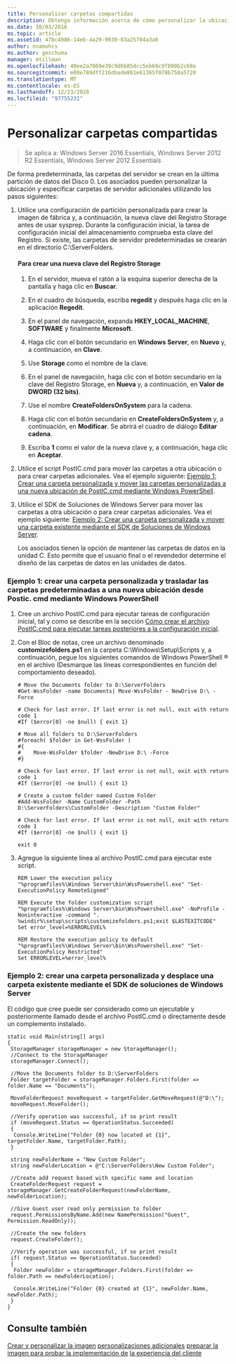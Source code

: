 ```yaml
---
title: Personalizar carpetas compartidas
description: Obtenga información acerca de cómo personalizar la ubicación de las carpetas de servidor y especificar carpetas de servidor adicionales.
ms.date: 10/03/2016
ms.topic: article
ms.assetid: 47bc4986-14eb-4a29-9930-83a25704a3a0
author: nnamuhcs
ms.author: geschuma
manager: mtillman
ms.openlocfilehash: 40ee2a7069e39c9d6b85dcc5eb69c9f800b2c68e
ms.sourcegitcommit: e00e789dff216dbade861e61365f078b758a5720
ms.translationtype: MT
ms.contentlocale: es-ES
ms.lasthandoff: 12/23/2020
ms.locfileid: "97755231"
---
```

# <a name="customize-shared-folders"></a>Personalizar carpetas compartidas

>Se aplica a: Windows Server 2016 Essentials, Windows Server 2012 R2 Essentials, Windows Server 2012 Essentials

De forma predeterminada, las carpetas del servidor se crean en la última partición de datos del Disco 0. Los asociados pueden personalizar la ubicación y especificar carpetas de servidor adicionales utilizando los pasos siguientes:

1. Utilice una configuración de partición personalizada para crear la imagen de fábrica y, a continuación, la nueva clave del Registro Storage antes de usar sysprep. Durante la configuración inicial, la tarea de configuración inicial del almacenamiento comprueba esta clave del Registro. Si existe, las carpetas de servidor predeterminadas se crearán en el directorio C:\ServerFolders.

   #### <a name="to-create-a-new-storage-registry-key"></a>Para crear una nueva clave del Registro Storage

   1.  En el servidor, mueva el ratón a la esquina superior derecha de la pantalla y haga clic en **Buscar**.

   2.  En el cuadro de búsqueda, escriba **regedit** y después haga clic en la aplicación **Regedit**.

   3.  En el panel de navegación, expanda **HKEY_LOCAL_MACHINE**, **SOFTWARE** y finalmente **Microsoft**.

   4.  Haga clic con el botón secundario en **Windows Server**, en **Nuevo** y, a continuación, en **Clave**.

   5.  Use **Storage** como el nombre de la clave.

   6.  En el panel de navegación, haga clic con el botón secundario en la clave del Registro Storage, en **Nueva** y, a continuación, en **Valor de DWORD (32 bits)**.

   7.  Use el nombre **CreateFoldersOnSystem** para la cadena.

   8.  Haga clic con el botón secundario en **CreateFoldersOnSystem** y, a continuación, en **Modificar**. Se abrirá el cuadro de diálogo **Editar cadena**.

   9. Escriba **1** como el valor de la nueva clave y, a continuación, haga clic en **Aceptar**.

2. Utilice el script PostIC.cmd para mover las carpetas a otra ubicación o para crear carpetas adicionales. Vea el ejemplo siguiente: [Ejemplo 1: Crear una carpeta personalizada y mover las carpetas personalizadas a una nueva ubicación de PostIC.cmd mediante Windows PowerShell](Customize-Shared-Folders.md#BKMK_Example1).

3. Utilice el SDK de Soluciones de Windows Server para mover las carpetas a otra ubicación o para crear carpetas adicionales. Vea el ejemplo siguiente: [Ejemplo 2: Crear una carpeta personalizada y mover una carpeta existente mediante el SDK de Soluciones de Windows Server](Customize-Shared-Folders.md#BKMK_Example2).

   Los asociados tienen la opción de mantener las carpetas de datos en la unidad C. Esto permite que el usuario final o el revendedor determine el diseño de las carpetas de datos en las unidades de datos.

###  <a name="example-1-create-a-custom-folder-and-move-the-default-folders-to-a-new-location-from-posticcmd-by-using-windows-powershell"></a><a name="BKMK_Example1"></a> Ejemplo 1: crear una carpeta personalizada y trasladar las carpetas predeterminadas a una nueva ubicación desde Postic. cmd mediante Windows PowerShell

1.  Cree un archivo PostIC.cmd para ejecutar tareas de configuración inicial, tal y como se describe en la sección [Cómo crear el archivo PostIC.cmd para ejecutar tareas posteriores a la configuración inicial](Create-the-PostIC.cmd-File-for-Running-Post-Initial-Configuration-Tasks.md).

2.  Con el Bloc de notas, cree un archivo denominado **customizefolders.ps1** en la carpeta C:\Windows\Setup\Scripts y, a continuación, pegue los siguientes comandos de Windows PowerShell &reg; en el archivo (Desmarque las líneas correspondientes en función del comportamiento deseado).

    ```
    # Move the Documents folder to D:\ServerFolders
    #Get-WssFolder -name Documents| Move-WssFolder - NewDrive D:\ -Force

    # Check for last error. If last error is not null, exit with return code 1
    #If ($error[0] -ne $null) { exit 1}

    # Move all folders to D:\ServerFolders
    #foreach( $folder in Get-WssFolder )
    #{
    #    Move-WssFolder $folder -NewDrive D:\ -Force
    #}

    # Check for last error. If last error is not null, exit with return code 1
    #If ($error[0] -ne $null) { exit 1}

    # Create a custom folder named Custom Folder
    #Add-WssFolder -Name CustomFolder -Path D:\ServerFolders\CustomFolder -Description "Custom Folder"

    # Check for last error. If last error is not null, exit with return code 1
    #If ($error[0] -ne $null) { exit 1}

    exit 0
    ```

3.  Agregue la siguiente línea al archivo PostlC.cmd para ejecutar este script.

    ```
    REM Lower the execution policy
    "%programfiles%\Windows Server\bin\WssPowershell.exe" "Set-ExecutionPolicy RemoteSigned"

    REM Execute the folder customization script
    "%programfiles%\Windows Server\bin\WssPowershell.exe" -NoProfile -Noninteractive -command ". %windir%\setup\scripts\customizefolders.ps1;exit $LASTEXITCODE"
    Set error_level=%ERRORLEVEL%

    REM Restore the execution policy to default
    "%programfiles%\Windows Server\bin\WssPowershell.exe" "Set-ExecutionPolicy Restricted"
    Set ERRORLEVEL=%error_level%
    ```

###  <a name="example-2-create-a-custom-folder-and-move-an-existing-folder-by-using-the-windows-server-solutions-sdk"></a><a name="BKMK_Example2"></a> Ejemplo 2: crear una carpeta personalizada y desplace una carpeta existente mediante el SDK de soluciones de Windows Server
 El código que cree puede ser considerado como un ejecutable y posteriormente llamado desde el archivo PostIC.cmd o directamente desde un complemento instalado.

```
static void Main(string[] args)
{
 StorageManager storageManager = new StorageManager();
 //Connect to the StorageManager
 storageManager.Connect();

 //Move the Documents folder to D:\ServerFolders
 Folder targetFolder = storageManager.Folders.First(folder => folder.Name == "Documents");

 MoveFolderRequest moveRequest = targetFolder.GetMoveRequest(@"D:\");
 moveRequest.MoveFolder();

 //Verify operation was successful, if so print result
 if (moveRequest.Status == OperationStatus.Succeeded)
 {
  Console.WriteLine("Folder {0} now located at {1}", targetFolder.Name, targetFolder.Path);
 }

 string newFolderName = "New Custom Folder";
 string newFolderLocation = @"C:\ServerFolders\New Custom Folder";

 //Create add request based with specific name and location
 CreateFolderRequest request = storageManager.GetCreateFolderRequest(newFolderName, newFolderLocation);

 //Give Guest user read only permission to folder
 request.PermissionsByName.Add(new NamePermission("Guest", Permission.ReadOnly));

 //Create the new folders
 request.CreateFolder();

 //Verify operation was successful, if so print result
 if( request.Status == OperationStatus.Succeeded)
 {
  Folder newFolder = storageManager.Folders.First(folder => folder.Path == newFolderLocation);

  Console.WriteLine("Folder {0} created at {1}", newFolder.Name, newFolder.Path);
 }
}
```

## <a name="see-also"></a>Consulte también
 [Crear y personalizar la imagen](Creating-and-Customizing-the-Image.md) [personalizaciones adicionales](Additional-Customizations.md) [preparar la imagen para probar la implementación de](Preparing-the-Image-for-Deployment.md) [la experiencia del cliente](Testing-the-Customer-Experience.md)
